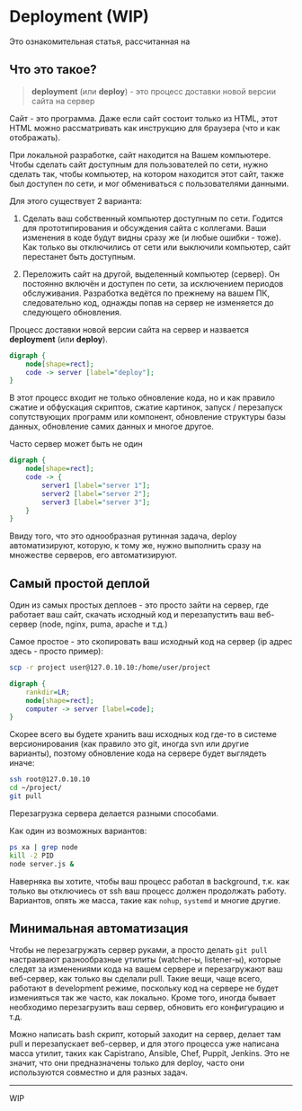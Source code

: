 # Deployment (WIP)

Это ознакомительная статья, рассчитанная на

## Что это такое?

> **deployment** (или **deploy**) - это процесс доставки новой версии сайта на сервер

Сайт - это программа. Даже если сайт состоит только из HTML, этот HTML можно рассматривать как инструкцию для браузера (что и как отображать).

При локальной разработке, сайт находится на Вашем компьютере. Чтобы сделать сайт доступным для пользователей по сети, нужно сделать так, чтобы компьютер, на котором находится этот сайт, также был доступен по сети, и мог обмениваться с пользователями данными.

Для этого существует 2 варианта:

1. Сделать ваш собственный компьютер доступным по сети. Годится для прототипирования и обсуждения сайта с коллегами. Ваши изменения в коде будут видны сразу же (и любые ошибки - тоже). Как только вы отключились от сети или выключили компьютер, сайт перестанет быть доступным.

2. Переложить сайт на другой, выделенный компьютер (сервер). Он постоянно включён и доступен по сети, за исключением периодов обслуживания. Разработка ведётся по прежнему на вашем ПК, следовательно код, однажды попав на сервер не изменяется до следующего обновления.

Процесс доставки новой версии сайта на сервер и назвается **deployment** (или **deploy**).

```dot
digraph {
    node[shape=rect];
    code -> server [label="deploy"];
}
```

В этот процесс входит не только обновление кода, но и как правило сжатие и обфускация скриптов, сжатие картинок, запуск / перезапуск сопутствующих программ или компонент, обновление структуры базы данных, обновление самих данных и многое другое.

Часто сервер может быть не один

```dot
digraph {
    node[shape=rect];
    code -> {
        server1 [label="server 1"];
        server2 [label="server 2"];
        server3 [label="server 3"];
    }
}
```

Ввиду того, что это однообразная рутинная задача, deploy автоматизируют, которую, к тому же, нужно выполнить сразу на множестве серверов, его автоматизируют.

## Самый простой деплой

Один из самых простых деплоев - это просто зайти на сервер, где работает ваш сайт, скачать исходный код и перезапустить ваш веб-сервер (node, nginx, puma, apache и т.д.)

Самое простое - это скопировать ваш исходный код на сервер (ip адрес здесь - просто пример):
```bash
scp -r project user@127.0.10.10:/home/user/project
```

```dot
digraph {
    rankdir=LR;
    node[shape=rect];
    computer -> server [label=code];
}
```

Скорее всего вы будете хранить ваш исходных код где-то в системе версионирования (как правило это git, иногда svn или другие варианты), поэтому обновление кода на сервере будет выглядеть иначе:

```bash
ssh root@127.0.10.10
cd ~/project/
git pull
```

Перезагрузка сервера делается разными способами.

Как один из возможных вариантов:

```bash
ps xa | grep node 
kill -2 PID
node server.js &
```

Наверняка вы хотите, чтобы ваш процесс работал в background, т.к. как только вы отключиесь от ssh ваш процесс должен продолжать работу. Вариантов, опять же масса, такие как `nohup`, `systemd` и многие другие.

## Минимальная автоматизация

Чтобы не перезагружать сервер руками, а просто делать `git pull` настраивают разнообразные утилиты (watcher-ы, listener-ы), которые следят за изменениями кода на вашем сервере и перезагружают ваш веб-сервер, как только вы сделали pull. Такие вещи, чаще всего, работают в development режиме, поскольку код на сервере не будет изменияться так же часто, как локально. Кроме того, иногда бывает необходимо перезагрузить ваш сервер, обновить его конфигурацию и т.д.

Можно написать bash скрипт, который заходит на сервер, делает там pull и перезапускает веб-сервер, и для этого процесса уже написана масса утилит, таких как Capistrano, Ansible, Chef, Puppit, Jenkins. Это не значит, что они предназначены только для deploy, часто они используются совместно и для разных задач.

---

WIP